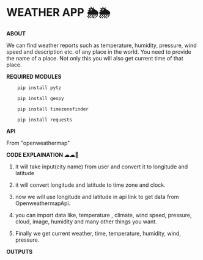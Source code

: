 # WEATHER APP 🌦🌦

**ABOUT**

   We can find weather reports such as temperature, humidity, pressure, wind speed and description etc. of any place in the world. You need to provide the name of a place. Not only this you will also get 
   current time of that place. 

**REQUIRED MODULES**

        pip install pytz 
  
        pip install geopy
  
        pip install timezonefinder
  
        pip install requests

**API**

From "openweathermap"

**CODE EXPLAINATION ☁☁🔻**

1. it will take input(city name) from user and convert it to longitude and latitude
   
2. it will convert longitude and latitude to time zone and clock.

3. now we will use longitude and latitude in api link to get data from OpenweathermapApi.
   
4. you can import data like, temperature , climate, wind speed, pressure, cloud, image, humidity and many other things you want.
   
5. Finally we get current weather, time, temperature, humidity, wind, pressure.

**OUTPUTS**

